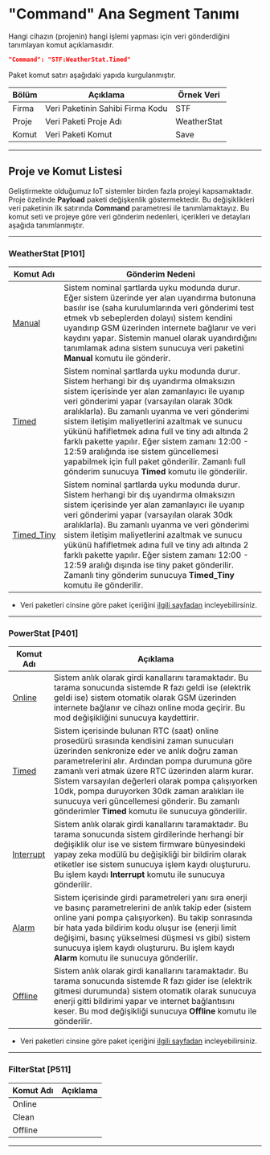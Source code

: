 # "Command" Ana Segment Tanımı

Hangi cihazın (projenin) hangi işlemi yapması için veri gönderdiğini tanımlayan komut açıklamasıdır. 

```json
"Command": "STF:WeatherStat.Timed"
```

Paket komut satırı aşağıdaki yapıda kurgulanmıştır.

| Bölüm | Açıklama                         | Örnek Veri  |
|-------|----------------------------------|-------------|
| Firma | Veri Paketinin Sahibi Firma Kodu | STF         |
| Proje | Veri Paketi Proje Adı            | WeatherStat |
| Komut | Veri Paketi Komut                | Save        |

***

## Proje ve Komut Listesi

Geliştirmekte olduğumuz IoT sistemler birden fazla projeyi kapsamaktadır. Proje özelinde **Payload** paketi değişkenlik göstermektedir. Bu değişiklikleri veri paketinin ilk satırında **Command** parametresi ile tanımlamaktayız. Bu komut seti ve projeye göre veri gönderim nedenleri, içerikleri ve detayları aşağıda tanımlanmıştır.

***

### WeatherStat [P101]

| Komut Adı   | Gönderim Nedeni                         |
|-------------|-----------------------------------------|
| [Manual](/Veri%20%C4%B0leti%C5%9Fim%20Yap%C4%B1s%C4%B1/WeatherStat/Manual.json) | Sistem nominal şartlarda uyku modunda durur. Eğer sistem üzerinde yer alan uyandırma butonuna basılır ise (saha kurulumlarında veri gönderimi test etmek vb sebeplerden dolayı) sistem kendini uyandırıp GSM üzerinden internete bağlanır ve veri kaydını yapar. Sistemin manuel olarak uyandırdığını tanımlamak adına sistem sunucuya veri paketini **Manual** komutu ile gönderir.|
| [Timed](/Veri%20%C4%B0leti%C5%9Fim%20Yap%C4%B1s%C4%B1/WeatherStat/Timed.json) | Sistem nominal şartlarda uyku modunda durur. Sistem herhangi bir dış uyandırma olmaksızın sistem içerisinde yer alan zamanlayıcı ile uyanıp veri gönderimi yapar (varsayılan olarak 30dk aralıklarla). Bu zamanlı uyanma ve veri gönderimi sistem iletişim maliyetlerini azaltmak ve sunucu yükünü hafifletmek adına full ve tiny adı altında 2 farklı pakette yapılır. Eğer sistem zamanı 12:00 - 12:59 aralığında ise sistem güncellemesi yapabilmek için full paket gönderilir. Zamanlı full gönderim sunucuya **Timed** komutu ile gönderilir.|
| [Timed_Tiny](/Veri%20%C4%B0leti%C5%9Fim%20Yap%C4%B1s%C4%B1/WeatherStat/Timed_Tiny.json) | Sistem nominal şartlarda uyku modunda durur. Sistem herhangi bir dış uyandırma olmaksızın sistem içerisinde yer alan zamanlayıcı ile uyanıp veri gönderimi yapar (varsayılan olarak 30dk aralıklarla). Bu zamanlı uyanma ve veri gönderimi sistem iletişim maliyetlerini azaltmak ve sunucu yükünü hafifletmek adına full ve tiny adı altında 2 farklı pakette yapılır. Eğer sistem zamanı 12:00 - 12:59 aralığı dışında ise tiny paket gönderilir. Zamanlı tiny gönderim sunucuya **Timed_Tiny** komutu ile gönderilir. |

* Veri paketleri cinsine göre paket içeriğini [ilgili sayfadan](/Veri%20%C4%B0leti%C5%9Fim%20Yap%C4%B1s%C4%B1/WeatherStat/Commands.md) incleyebilirsiniz.

***

### PowerStat [P401]

| Komut Adı | Açıklama                           |
|-----------|------------------------------------|
| [Online](/Veri%20%C4%B0leti%C5%9Fim%20Yap%C4%B1s%C4%B1/PowerStat/Online.json) | Sistem anlık olarak girdi kanallarını taramaktadır. Bu tarama sonucunda sistemde R fazı geldi ise (elektrik geldi ise) sistem otomatik olarak GSM üzerinden internete bağlanır ve cihazı online moda geçirir. Bu mod değişikliğini sunucuya kaydettirir.|
| [Timed](/Veri%20%C4%B0leti%C5%9Fim%20Yap%C4%B1s%C4%B1/PowerStat/Timed.json) | Sistem içerisinde bulunan RTC (saat) online prosedürü sırasında kendisini zaman sunucuları üzerinden senkronize eder ve anlık doğru zaman parametrelerini alır. Ardından pompa durumuna göre zamanlı veri atmak üzere RTC üzerinden alarm  kurar. Sistem varsayılan değerleri olarak pompa çalışıyorken 10dk, pompa duruyorken 30dk zaman aralıkları ile sunucuya veri güncellemesi gönderir. Bu zamanlı gönderimler **Timed** komutu ile sunucuya gönderilir.|
| [Interrupt](/Veri%20%C4%B0leti%C5%9Fim%20Yap%C4%B1s%C4%B1/PowerStat/Interrupt.json) | Sistem anlık olarak girdi kanallarını taramaktadır. Bu tarama sonucunda sistem girdilerinde herhangi bir değişiklik olur ise ve sistem firmware bünyesindeki yapay zeka modülü bu değişikliği bir bildirim olarak etiketler ise sistem sunucuya işlem kaydı oluştururu. Bu işlem kaydı **Interrupt** komutu ile sunucuya gönderilir.|
| [Alarm](/Veri%20%C4%B0leti%C5%9Fim%20Yap%C4%B1s%C4%B1/PowerStat/Alarm.json) | Sistem içerisinde girdi parametreleri yanı sıra enerji ve basınç parametrelerini de anlık takip eder (sistem online yani pompa çalışıyorken). Bu takip sonrasında bir hata yada bildirim kodu oluşur ise (enerji limit değişimi, basınç yükselmesi düşmesi vs gibi) sistem sunucuya işlem kaydı oluştururu. Bu işlem kaydı **Alarm** komutu ile sunucuya gönderilir.|
| [Offline](/Veri%20%C4%B0leti%C5%9Fim%20Yap%C4%B1s%C4%B1/PowerStat/Offline.json) | Sistem anlık olarak girdi kanallarını taramaktadır. Bu tarama sonucunda sistemde R fazı gider ise (elektrik gitmesi durumunda) sistem otomatik olarak sunucuya enerji gitti bildirimi yapar ve internet bağlantısını keser. Bu mod değişikliği sunucuya **Offline** komutu ile gönderilir.|

* Veri paketleri cinsine göre paket içeriğini [ilgili sayfadan](/Veri%20%C4%B0leti%C5%9Fim%20Yap%C4%B1s%C4%B1/PowerStat/Commands.md) incleyebilirsiniz.

***

### FilterStat [P511]

| Komut Adı | Açıklama                           |
|-----------|------------------------------------|
| Online    |                                    |
| Clean     |                                    |
| Offline   |                                    |
***